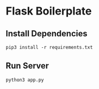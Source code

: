 # Flask Boilerplate

## Install Dependencies

```
pip3 install -r requirements.txt
```

## Run Server

```
python3 app.py
```